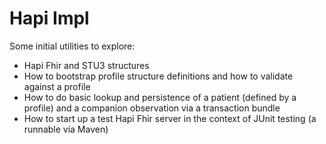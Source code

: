 Hapi Impl
=======================
Some initial utilities to explore:
+ Hapi Fhir and STU3 structures
+ How to bootstrap profile structure definitions and how to validate against a profile
+ How to do basic lookup and persistence of a patient (defined by a profile) and a companion observation via a transaction bundle
+ How to start up a test Hapi Fhir server in the context of JUnit testing (a runnable via Maven)